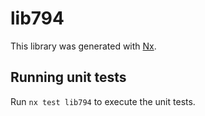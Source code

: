 # lib794

This library was generated with [Nx](https://nx.dev).

## Running unit tests

Run `nx test lib794` to execute the unit tests.
